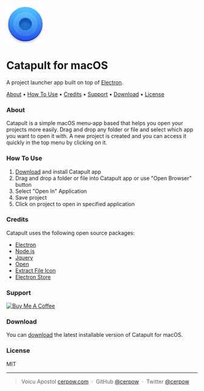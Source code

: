  <img src="https://github.com/cerpow/catapult/blob/master/src/_data/Icon.png?raw=true" alt="Markdownify" width="100">

# Catapult for macOS

A project launcher app built on top of <a href="http://electron.atom.io" target="_blank">Electron</a>.

<p>
   <a href="#about">About</a> •
  <a href="#how-to-use">How To Use</a> •
  <a href="#credits">Credits</a> •
  <a href="#support">Support</a> •
  <a href="#download">Download</a> •
  <a href="#license">License</a>
</p>

### About

Catapult is a simple macOS menu-app based that helps you open your projects more easily. Drag and drop any folder or file and select which app you want to open it with. A new project is created and you can access it quickly in the top menu by clicking on it.

### How To Use

1. [Download](https://github.com/cerpow/catapult/releases) and install Catapult app
2. Drag and drop a folder or file into Catapult app or use "Open Browser" button
3. Select "Open In" Application
4. Save project
5. Click on project to open in specified application

### Credits

Catapult uses the following open source packages:

- [Electron](http://electron.atom.io/)
- [Node.js](https://nodejs.org/)
- [Jquery](https://jquery.com)
- [Open](https://github.com/sindresorhus/open)
- [Extract File Icon](https://github.com/sentialx/extract-file-icon)
- [Electron Store](https://github.com/sindresorhus/electron-store)

### Support

<a href="https://www.buymeacoffee.com/catapult" target="_blank"><img src="https://cdn.buymeacoffee.com/buttons/default-yellow.png" alt="Buy Me A Coffee" height="41" width="174"></a>

### Download

You can [download](https://github.com/cerpow/catapult/releases) the latest installable version of Catapult for macOS.

### License

MIT

---

> Voicu Apostol [cerpow.com](https://www.cerpow.com) &nbsp;&middot;&nbsp; GitHub [@cerpow](https://github.com/cerpow) &nbsp;&middot;&nbsp; Twitter [@cerpow](https://twitter.com/cerpow)
